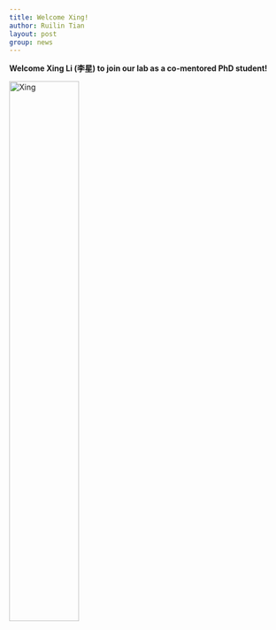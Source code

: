 ```yaml
---
title: Welcome Xing!
author: Ruilin Tian
layout: post
group: news
---
```


 **Welcome Xing Li (李星) to join our lab as a co-mentored PhD student!**
 
 <img src="//static/img/people/Xing.jpg" width="50%" alt="Xing" class="img-fluid">
  




